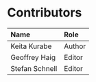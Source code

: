 # Contributors

| Name           | Role   |
|:---------------|:-------|
| Keita Kurabe   | Author |
| Geoffrey Haig  | Editor |
| Stefan Schnell | Editor |